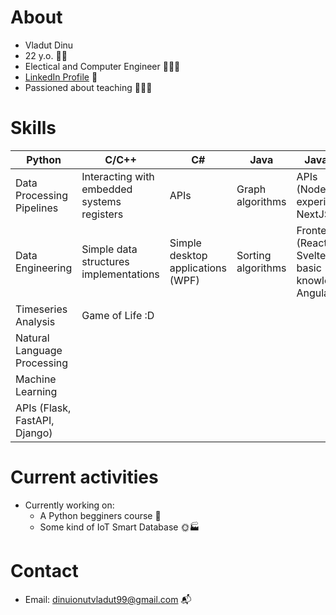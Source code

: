 # About

- Vladut Dinu
- 22 y.o. 👦🏻
- Electical and Computer Engineer 👨🏻‍🎓
- [LinkedIn Profile](https://www.linkedin.com/in/vladut-dinu-a32742214/) 🔎
- Passioned about teaching 👨🏻‍🏫

# Skills

| Python                        | C/C++                                       | C#                                | Java               | Javascript                                                 | Technologies    |
| ----------------------------- | ------------------------------------------- | --------------------------------- | ------------------ | ---------------------------------------------------------- | --------------- |
| Data Processing Pipelines     | Interacting with embedded systems registers | APIs                              | Graph algorithms   | APIs (NodeJS, experimenting NextJS)                        | Airflow         |
| Data Engineering              | Simple data structures implementations      | Simple desktop applications (WPF) | Sorting algorithms | Frontend (ReactJS, SvelteJS, basic knowledge on AngularJS) | Knime           |
| Timeseries Analysis           | Game of Life :D                             |                                   |                    |                                                            | Docker          |
| Natural Language Processing   |                                             |                                   |                    |                                                            | SQL Databases   |
| Machine Learning              |                                             |                                   |                    |                                                            | NoSQL Databases |
| APIs (Flask, FastAPI, Django) |                                             |                                   |                    |                                                            | Graph Databases |

# Current activities

- Currently working on:
  - A Python begginers course 📄
  - Some kind of IoT Smart Database 🌞🏭

# Contact

- Email: dinuionutvladut99@gmail.com 📬
